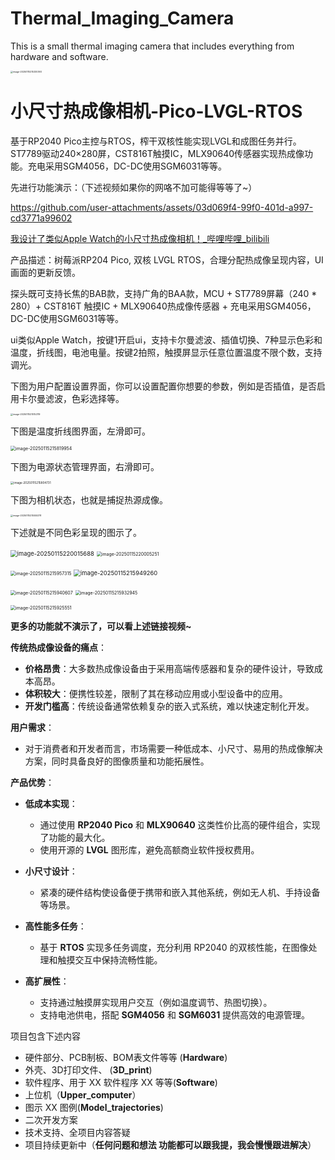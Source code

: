 # Thermal_Imaging_Camera

This is a small thermal imaging camera that includes everything from hardware and software.

<img src="markdown-img/README.assets/image-20250115215330393.png" alt="image-20250115215330393" style="zoom: 25%;" /> 

# 小尺寸热成像相机-Pico-LVGL-RTOS

基于RP2040 Pico主控与RTOS，榨干双核性能实现LVGL和成图任务并行。ST7789驱动240×280屏，CST816T触摸IC，MLX90640传感器实现热成像功能。充电采用SGM4056，DC-DC使用SGM6031等等。

先进行功能演示：（下述视频如果你的网咯不加可能得等等了~）

https://github.com/user-attachments/assets/03d069f4-99f0-401d-a997-cd3771a99602

[我设计了类似Apple Watch的小尺寸热成像相机！_哔哩哔哩_bilibili](https://www.bilibili.com/video/BV1f2cqeFEhV/?spm_id_from=333.999.0.0&vd_source=b92f0eff9ee9754b45582937ba74e8dd)

产品描述：树莓派RP204 Pico, 双核 LVGL RTOS，合理分配热成像呈现内容，UI画面的更新反馈。

探头既可支持长焦的BAB款，支持广角的BAA款，MCU + ST7789屏幕（240 * 280）+ CST816T 触摸IC + MLX90640热成像传感器 + 充电采用SGM4056，DC-DC使用SGM6031等等。

ui类似Apple Watch，按键1开启ui，支持卡尔曼滤波、插值切换、7种显示色彩和温度，折线图，电池电量。按键2拍照，触摸屏显示任意位置温度不限个数，支持调光。

下图为用户配置设置界面，你可以设置配置你想要的参数，例如是否插值，是否启用卡尔曼滤波，色彩选择等。

<img src="markdown-img/README.assets/image-20250115215152119.png" alt="image-20250115215152119" style="zoom:25%;" /> 

下图是温度折线图界面，左滑即可。

<img src="markdown-img/README.assets/image-20250115215819954.png" alt="image-20250115215819954" style="zoom: 50%;" /> 

下图为电源状态管理界面，右滑即可。

<img src="markdown-img/README.assets/image-20250115215804731.png" alt="image-20250115215804731" style="zoom: 33%;" /> 

下图为相机状态，也就是捕捉热源成像。

<img src="markdown-img/README.assets/image-20250115215555378.png" alt="image-20250115215555378" style="zoom:25%;" /> 

下述就是不同色彩呈现的图示了。

<img src="markdown-img/README.assets/image-20250115220015688.png" alt="image-20250115220015688" style="zoom: 67%;" /> <img src="markdown-img/README.assets/image-20250115220005251.png" alt="image-20250115220005251" style="zoom: 50%;" />

<img src="markdown-img/README.assets/image-20250115215957315.png" alt="image-20250115215957315" style="zoom: 50%;" /> <img src="markdown-img/README.assets/image-20250115215949260.png" alt="image-20250115215949260" style="zoom: 67%;" />

<img src="markdown-img/README.assets/image-20250115215940607.png" alt="image-20250115215940607" style="zoom: 50%;" /> <img src="markdown-img/README.assets/image-20250115215932945.png" alt="image-20250115215932945" style="zoom:50%;" />

<img src="markdown-img/README.assets/image-20250115215925551.png" alt="image-20250115215925551" style="zoom:50%;" /> 

**更多的功能就不演示了，可以看上述链接视频~**

**传统热成像设备的痛点**：

- **价格昂贵**：大多数热成像设备由于采用高端传感器和复杂的硬件设计，导致成本高昂。
- **体积较大**：便携性较差，限制了其在移动应用或小型设备中的应用。
- **开发门槛高**：传统设备通常依赖复杂的嵌入式系统，难以快速定制化开发。

**用户需求**：

- 对于消费者和开发者而言，市场需要一种低成本、小尺寸、易用的热成像解决方案，同时具备良好的图像质量和功能拓展性。

**产品优势**：

- **低成本实现**：
  - 通过使用 **RP2040 Pico** 和 **MLX90640** 这类性价比高的硬件组合，实现了功能的最大化。
  - 使用开源的 **LVGL** 图形库，避免高额商业软件授权费用。

- **小尺寸设计**：
  - 紧凑的硬件结构使设备便于携带和嵌入其他系统，例如无人机、手持设备等场景。

- **高性能多任务**：
  - 基于 **RTOS** 实现多任务调度，充分利用 RP2040 的双核性能，在图像处理和触摸交互中保持流畅性能。

- **高扩展性**：
  - 支持通过触摸屏实现用户交互（例如温度调节、热图切换）。
  - 支持电池供电，搭配 **SGM4056** 和 **SGM6031** 提供高效的电源管理。

项目包含下述内容

- 硬件部分、PCB制板、BOM表文件等等 (**Hardware**)
- 外壳、3D打印文件、 (**3D_print**)
- 软件程序、用于 XX 软件程序 XX 等等(**Software**)
- 上位机（**Upper_computer**）
- 图示 XX 图例(**Model_trajectories**)
- 二次开发方案
- 技术支持、全项目内容答疑
- 项目持续更新中（**任何问题和想法 功能都可以跟我提，我会慢慢跟进解决**）
